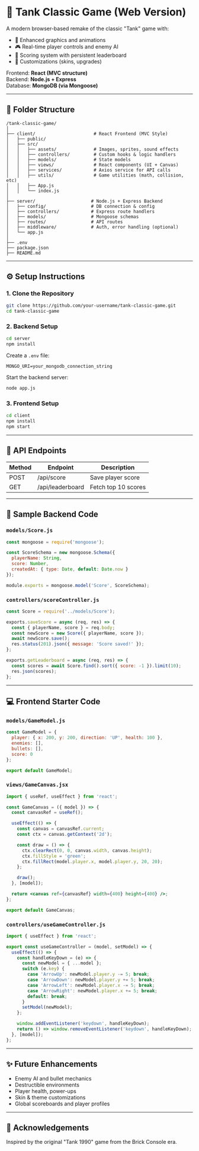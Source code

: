 # 🚀 Tank Classic Game (Web Version)

A modern browser-based remake of the classic "Tank" game with:
- 🎨 Enhanced graphics and animations
- 🎮 Real-time player controls and enemy AI
- 🧠 Scoring system with persistent leaderboard
- 🎨 Customizations (skins, upgrades)

Frontend: **React (MVC structure)**  
Backend: **Node.js + Express**  
Database: **MongoDB (via Mongoose)**

---

## 📁 Folder Structure

```
/tank-classic-game/
│
├── client/                      # React Frontend (MVC Style)
│   ├── public/
│   ├── src/
│   │   ├── assets/              # Images, sprites, sound effects
│   │   ├── controllers/         # Custom hooks & logic handlers
│   │   ├── models/              # State models
│   │   ├── views/               # React components (UI + Canvas)
│   │   ├── services/            # Axios service for API calls
│   │   ├── utils/               # Game utilities (math, collision, etc)
│   │   ├── App.js
│   │   └── index.js
│
├── server/                     # Node.js + Express Backend
│   ├── config/                 # DB connection & config
│   ├── controllers/            # Express route handlers
│   ├── models/                 # Mongoose schemas
│   ├── routes/                 # API routes
│   ├── middleware/             # Auth, error handling (optional)
│   └── app.js
│
├── .env
├── package.json
├── README.md
```

---

## ⚙️ Setup Instructions

### 1. Clone the Repository
```bash
git clone https://github.com/your-username/tank-classic-game.git
cd tank-classic-game
```

### 2. Backend Setup
```bash
cd server
npm install
```
Create a `.env` file:
```
MONGO_URI=your_mongodb_connection_string
```
Start the backend server:
```bash
node app.js
```

### 3. Frontend Setup
```bash
cd client
npm install
npm start
```

---

## 🔌 API Endpoints

| Method | Endpoint           | Description              |
|--------|--------------------|--------------------------|
| POST   | /api/score         | Save player score        |
| GET    | /api/leaderboard   | Fetch top 10 scores      |

---

## 🧱 Sample Backend Code

### `models/Score.js`
```js
const mongoose = require('mongoose');

const ScoreSchema = new mongoose.Schema({
  playerName: String,
  score: Number,
  createdAt: { type: Date, default: Date.now }
});

module.exports = mongoose.model('Score', ScoreSchema);
```

### `controllers/scoreController.js`
```js
const Score = require('../models/Score');

exports.saveScore = async (req, res) => {
  const { playerName, score } = req.body;
  const newScore = new Score({ playerName, score });
  await newScore.save();
  res.status(201).json({ message: 'Score saved!' });
};

exports.getLeaderboard = async (req, res) => {
  const scores = await Score.find().sort({ score: -1 }).limit(10);
  res.json(scores);
};
```

---

## 💻 Frontend Starter Code

### `models/GameModel.js`
```js
const GameModel = {
  player: { x: 200, y: 200, direction: 'UP', health: 100 },
  enemies: [],
  bullets: [],
  score: 0
};

export default GameModel;
```

### `views/GameCanvas.jsx`
```jsx
import { useRef, useEffect } from 'react';

const GameCanvas = ({ model }) => {
  const canvasRef = useRef();

  useEffect(() => {
    const canvas = canvasRef.current;
    const ctx = canvas.getContext('2d');

    const draw = () => {
      ctx.clearRect(0, 0, canvas.width, canvas.height);
      ctx.fillStyle = 'green';
      ctx.fillRect(model.player.x, model.player.y, 20, 20);
    };

    draw();
  }, [model]);

  return <canvas ref={canvasRef} width={400} height={400} />;
};

export default GameCanvas;
```

### `controllers/useGameController.js`
```js
import { useEffect } from 'react';

export const useGameController = (model, setModel) => {
  useEffect(() => {
    const handleKeyDown = (e) => {
      const newModel = { ...model };
      switch (e.key) {
        case 'ArrowUp': newModel.player.y -= 5; break;
        case 'ArrowDown': newModel.player.y += 5; break;
        case 'ArrowLeft': newModel.player.x -= 5; break;
        case 'ArrowRight': newModel.player.x += 5; break;
        default: break;
      }
      setModel(newModel);
    };

    window.addEventListener('keydown', handleKeyDown);
    return () => window.removeEventListener('keydown', handleKeyDown);
  }, [model]);
};
```

---

## ✨ Future Enhancements
- Enemy AI and bullet mechanics
- Destructible environments
- Player health, power-ups
- Skin & theme customizations
- Global scoreboards and player profiles

---

## 🙌 Acknowledgements
Inspired by the original "Tank 1990" game from the Brick Console era.


